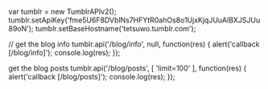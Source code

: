 var tumblr = new TumblrAPIv2();
tumblr.setApiKey('fme5U6F8DVblNs7HFYtR0ahOs8o1UjxKjqJUuAlBXJSJUu89oN');
tumblr.setBaseHostname('tetsuwo.tumblr.com');

// get the blog info
tumblr.api('/blog/info', null, function(res) {
    alert('callback [/blog/info]');
    console.log(res);
});

get the blog posts
tumblr.api('/blog/posts', [ 'limit=100' ], function(res) {
    alert('callback [/blog/posts]');
    console.log(res);
});
